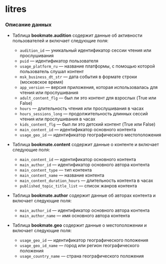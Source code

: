 # litres
### Описание данных

* Таблица **bookmate.audition** содержит данные об активности пользователей и включает следующие поля:
	* `audition_id` — уникальный идентификатор сессии чтения или прослушивания
	* `puid` — идентификатор пользователя
	* `usage_platform_ru` — название платформы, с помощью которой пользователь слушал контент
	* `msk_business_dt_str` — дата события в формате строки (московское время)
	* `app_version` — версия приложения, которая использовалась для чтения или прослушивания
	* `adult_content_flg` — был ли это контент для взрослых (True или False)
	* `hours` — длительность чтения или прослушивания в часах
	* `hours_sessions_long` — продолжительность длинных сессий чтения или прослушивания в часах
	* `kids_content_flg` — был ли это детский контент (True или False)
	* `main_content_id` — идентификатор основного контента
	* `usage_geo_id` — идентификатор географического местоположения

* Таблица **bookmate.content** содержит данные о контенте и включает следующие поля:
	* `main_content_id` — идентификатор основного контента
	* `main_author_id` — идентификатор основного автора контента
	* `main_content_type` — тип контента
	* `main_content_name` — название контента
	* `main_content_duration_hours` — длительность контента в часах
	* `published_topic_title_list` — список жанров контента

* Таблица **bookmate.author** содержит данные об авторах контента и включает следующие поля:
	* `main_author_id` — идентификатор основного автора контента
	* `main_author_name` — имя основного автора контента

* Таблица **bookmate.geo** содержит данные о местоположении и включает следующие поля:
	* `usage_geo_id` — идентификатор географического положения
	* `usage_geo_id_name` — город или регион географического положения
	* `usage_country_name` — страна географического положения
